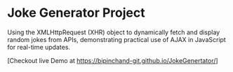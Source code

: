 # Joke Generator Project

Using the XMLHttpRequest (XHR) object to dynamically fetch and display random jokes from APIs, demonstrating practical use of AJAX in JavaScript for real-time updates.

[Checkout live Demo at https://bipinchand-git.github.io/JokeGenertator/]
